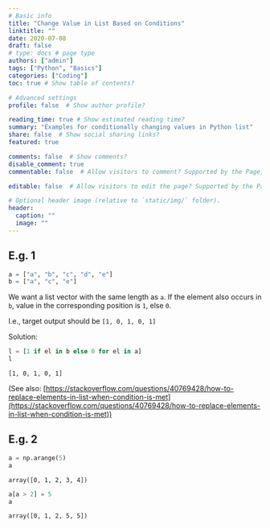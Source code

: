 ```yaml
---
# Basic info
title: "Change Value in List Based on Conditions"
linktitle: ""
date: 2020-07-08
draft: false
# type: docs # page type
authors: ["admin"]
tags: ["Python", "Basics"]
categories: ["Coding"]
toc: true # Show table of contents?

# Advanced settings
profile: false  # Show author profile?

reading_time: true # Show estimated reading time?
summary: "Examples for conditionally changing values in Python list"
share: false  # Show social sharing links?
featured: true

comments: false  # Show comments?
disable_comment: true
commentable: false  # Allow visitors to comment? Supported by the Page, Post, and Docs content types.

editable: false  # Allow visitors to edit the page? Supported by the Page, Post, and Docs content types.

# Optional header image (relative to `static/img/` folder).
header:
  caption: ""
  image: ""
---
```


## E.g. 1

```python
a = ["a", "b", "c", "d", "e"]
b = ["a", "c", "e"]
```

We want a list vector with the same length as `a`. If the element also occurs in `b`, value in the corresponding position is `1`, else `0`.

I.e., target output should be `[1, 0, 1, 0, 1]`

Solution:

```python
l = [1 if el in b else 0 for el in a]
l
```

```
[1, 0, 1, 0, 1]

```

(See also: [https://stackoverflow.com/questions/40769428/how-to-replace-elements-in-list-when-condition-is-met](https://stackoverflow.com/questions/40769428/how-to-replace-elements-in-list-when-condition-is-met)) 

## E.g. 2

```python
a = np.arange(5)
a
```

```
array([0, 1, 2, 3, 4])

```

```python
a[a > 2] = 5
a
```

```
array([0, 1, 2, 5, 5])

```